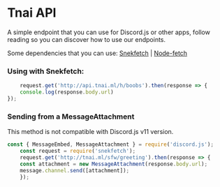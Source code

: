 # Tnai API

A simple endpoint that you can use for Discord.js or other apps, follow reading so you can discover how to use our endpoints.

Some dependencies that you can use: [Snekfetch](https://www.npmjs.com/package/snekfetch) | [Node-fetch](https://www.npmjs.com/package/node-fetch)

### Using with Snekfetch:
```js const request = require('snekfetch');
    request.get('http://api.tnai.ml/h/boobs').then(response => { 
    console.log(response.body.url)
});
```

### Sending from a MessageAttachment
This method is not compatible with Discord.js v11 version.
```js 
const { MessageEmbed, MessageAttachment } = require('discord.js');
    const request = require('snekfetch');
    request.get('http://tnai.ml/sfw/greeting').then(response => {
    const attachment = new MessageAttachment(response.body.url);
    message.channel.send([attachment]);
    });
```
